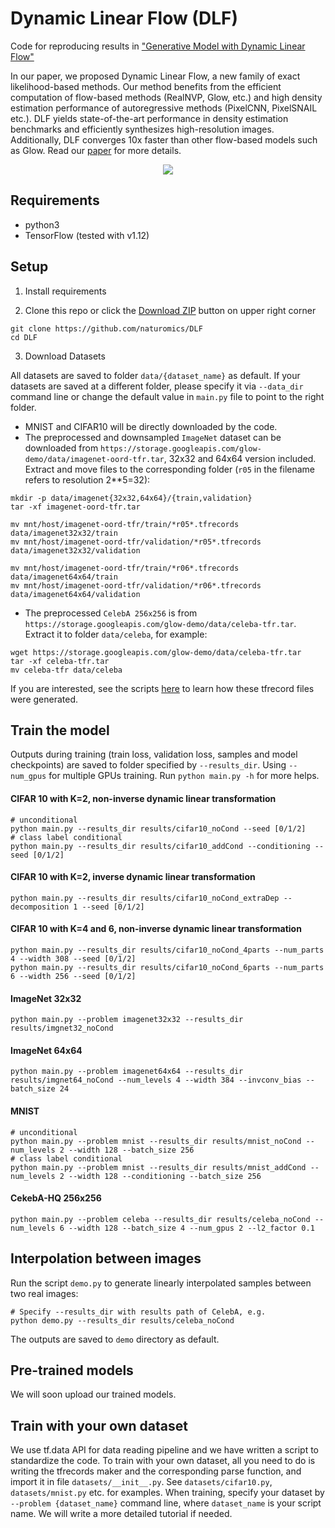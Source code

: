 # Dynamic Linear Flow (DLF)
Code for reproducing results in ["Generative Model with Dynamic Linear Flow"](https://arxiv.org/pdf/1905.03239)

In our paper, we proposed Dynamic Linear Flow, a new family of exact likelihood-based methods. Our method benefits from the efficient
computation of flow-based methods (RealNVP, Glow, etc.) and high density estimation performance of autoregressive methods (PixelCNN, PixelSNAIL etc.). DLF yields state-of-the-art performance in density estimation benchmarks and efficiently synthesizes high-resolution images. Additionally, DLF converges 10x faster than other flow-based models such as Glow.
Read our [paper](https://arxiv.org/pdf/1905.03239) for more details.

<p align="center">
<img src="imgs/DLFArch.png">
</p>

## Requirements

 - python3
 - TensorFlow (tested with v1.12)


## Setup

1. Install requirements

2. Clone this repo or click the [Download ZIP](https://github.com/naturomics/DLF/archive/master.zip) button on upper right corner
```
git clone https://github.com/naturomics/DLF
cd DLF
```

3. Download Datasets

All datasets are saved to folder `data/{dataset_name}` as default. If your datasets are saved at a different folder,
please specify it via `--data_dir` command line or change the default value in `main.py` file to point to the right folder.

- MNIST and CIFAR10 will be directly downloaded by the code.
- The preprocessed and downsampled `ImageNet` dataset can be downloaded from `https://storage.googleapis.com/glow-demo/data/imagenet-oord-tfr.tar`, 32x32 and 64x64 version included. Extract and move files to the corresponding folder (`r05` in the filename refers to resolution 2**5=32): 
```
mkdir -p data/imagenet{32x32,64x64}/{train,validation}
tar -xf imagenet-oord-tfr.tar

mv mnt/host/imagenet-oord-tfr/train/*r05*.tfrecords data/imagenet32x32/train
mv mnt/host/imagenet-oord-tfr/validation/*r05*.tfrecords data/imagenet32x32/validation

mv mnt/host/imagenet-oord-tfr/train/*r06*.tfrecords data/imagenet64x64/train
mv mnt/host/imagenet-oord-tfr/validation/*r06*.tfrecords data/imagenet64x64/validation
```

- The preprocessed `CelebA 256x256` is from `https://storage.googleapis.com/glow-demo/data/celeba-tfr.tar`. Extract it to folder `data/celeba`, for example:
```
wget https://storage.googleapis.com/glow-demo/data/celeba-tfr.tar
tar -xf celeba-tfr.tar
mv celeba-tfr data/celeba
```

If you are interested, see the scripts [here](https://github.com/openai/glow/tree/master/data_loaders/generate_tfr) to learn how these tfrecord files were generated.


## Train the model
Outputs during training (train loss, validation loss, samples and model checkpoints) are saved to folder specified by `--results_dir`.
Using `--num_gpus` for multiple GPUs training. Run `python main.py -h` for more helps.


#### CIFAR 10 with K=2, non-inverse dynamic linear transformation
```
# unconditional
python main.py --results_dir results/cifar10_noCond --seed [0/1/2]
# class label conditional
python main.py --results_dir results/cifar10_addCond --conditioning --seed [0/1/2]
```

#### CIFAR 10 with K=2, inverse dynamic linear transformation
```
python main.py --results_dir results/cifar10_noCond_extraDep --decomposition 1 --seed [0/1/2]
```

#### CIFAR 10 with K=4 and 6, non-inverse dynamic linear transformation
```
python main.py --results_dir results/cifar10_noCond_4parts --num_parts 4 --width 308 --seed [0/1/2]
python main.py --results_dir results/cifar10_noCond_6parts --num_parts 6 --width 256 --seed [0/1/2]
```

#### ImageNet 32x32
```
python main.py --problem imagenet32x32 --results_dir results/imgnet32_noCond
```

#### ImageNet 64x64
```
python main.py --problem imagenet64x64 --results_dir results/imgnet64_noCond --num_levels 4 --width 384 --invconv_bias --batch_size 24
```

#### MNIST
```
# unconditional
python main.py --problem mnist --results_dir results/mnist_noCond --num_levels 2 --width 128 --batch_size 256
# class label conditional
python main.py --problem mnist --results_dir results/mnist_addCond --num_levels 2 --width 128 --conditioning --batch_size 256
```

#### CekebA-HQ 256x256
```
python main.py --problem celeba --results_dir results/celeba_noCond --num_levels 6 --width 128 --batch_size 4 --num_gpus 2 --l2_factor 0.1
```

## Interpolation between images

Run the script `demo.py` to generate linearly interpolated samples between two real images:
```
# Specify --results_dir with results path of CelebA, e.g.
python demo.py --results_dir results/celeba_noCond
```
The outputs are saved to `demo` directory as default.

## Pre-trained models
We will soon upload our trained models.

## Train with your own dataset 
We use tf.data API for data reading pipeline and we have written a script to standardize the code. To train with your own dataset,
all you need to do is writing the tfrecords maker and the corresponding parse function, and import it in file `datasets/__init__.py`.
See `datasets/cifar10.py`, `datasets/mnist.py` etc. for examples. When training, specify your dataset by `--problem {dataset_name}`
 command line, where `dataset_name` is your script name. We will write a more detailed tutorial if needed.

